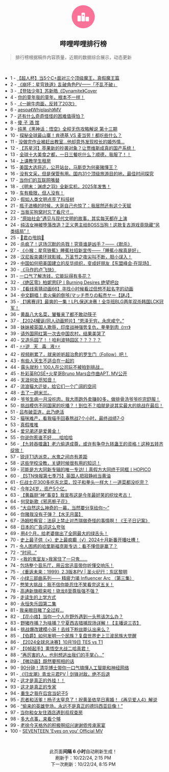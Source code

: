 <div align="center">
    <img src="./assets/icon_rank.png" alt="logo" />
    <h2>哔哩哔哩排行榜</h>
</div>

> 排行榜根据稿件内容质量，近期的数据综合展示，动态更新

<br />

<ul><li><span>1 - <a href=https://www.bilibili.com/BV1PnC9Y3EHG>【超人杯】当5个C+面对三个顶级魔王，真假魔王篇</a></span></li><li><span>2 - <a href=https://www.bilibili.com/BV1yyC1YQEpk>《崩坏：星穹铁道》乱破角色PV——「不乱不破」</a></span></li><li><span>3 - <a href=https://www.bilibili.com/BV1cfCSYfEo3>【登陆少年】苏新皓《Dynamite》Cover</a></span></li><li><span>4 - <a href=https://www.bilibili.com/BV1syCRYyEB7>你的童年我的童年，根本不一样！</a></span></li><li><span>5 - <a href=https://www.bilibili.com/BV1PVCfYHEF9>《一碗牛肉面，反转了20次》</a></span></li><li><span>6 - <a href=https://www.bilibili.com/BV16yyVYxEUt>aespa《Whiplash》MV</a></span></li><li><span>7 - <a href=https://www.bilibili.com/BV1KNyYYREyj>还有什么奇奇怪怪的困难值得怕？</a></span></li><li><span>8 - <a href=https://www.bilibili.com/BV1tYCXYVEjt>傻&nbsp;子&nbsp;酒&nbsp;馆</a></span></li><li><span>9 - <a href=https://www.bilibili.com/BV1RpCRYZEw6>纯黑《黑神话：悟空》全程无伤攻略解说&nbsp;第十三期</a></span></li><li><span>10 - <a href=https://www.bilibili.com/BV1XEy3YiEGw>探秘全球最山寨！肯德基&nbsp;VS&nbsp;麦当劳！都吃些什么？</a></span></li><li><span>11 - <a href=https://www.bilibili.com/BV1oKCUYLEkM>没做完作业被赶出教室…他却意外发现校长的婚外情…</a></span></li><li><span>12 - <a href=https://www.bilibili.com/BV1uEC2Y8E4k>【苏星河】苹果新的抄袭对象？让贾维斯成真的国产系统！</a></span></li><li><span>13 - <a href=https://www.bilibili.com/BV1KvyPYrErJ>全球十大美食之都，一日三餐吃什么？顺德，我服了！！</a></span></li><li><span>14 - <a href=https://www.bilibili.com/BV1auC2YvEQR>上课教学生租房</a></span></li><li><span>15 - <a href=https://www.bilibili.com/BV1b4CXY7Eri>美国大选将近，公开站台，马斯克为何豪赌懂王？</a></span></li><li><span>16 - <a href=https://www.bilibili.com/BV135yaYfESJ>没有文采，但是保管有用。国内31个顶级旅游目的地，最佳时间探究</a></span></li><li><span>17 - <a href=https://www.bilibili.com/BV1UKyGYYEV3>当你们的互联网嘴替</a></span></li><li><span>18 - <a href=https://www.bilibili.com/BV1QPyNYDETM>《明末：渊虚之羽》全新实机，2025年发售！</a></span></li><li><span>19 - <a href=https://www.bilibili.com/BV1zKyPYhEyT>车有极限，但人没有！</a></span></li><li><span>20 - <a href=https://www.bilibili.com/BV1ShCRYpESB>假如人类文明点歪了科技树</a></span></li><li><span>21 - <a href=https://www.bilibili.com/BV1dpmPY8EEV>瓶子进桶的时候，大哥自己也惊了：我居然还有这个天赋</a></span></li><li><span>22 - <a href=https://www.bilibili.com/BV1ZuCXYfER9>当我买狗窝时忘了看尺寸…</a></span></li><li><span>23 - <a href=https://www.bilibili.com/BV188CXYLEpf>“原始社会”遇见与现代文明的故事，其实每天都在上演</a></span></li><li><span>24 - <a href=https://www.bilibili.com/BV1YKC2YqE2A>纯洁女神被堕落改造？正义男主给BOSS当狗！这款复古游戏竟隐藏“另类结局”！</a></span></li><li><span>25 - <a href=https://www.bilibili.com/BV1UfyaYZEib>🌠君の甩钩🌠</a></span></li><li><span>26 - <a href=https://www.bilibili.com/BV15hCmYgEM6>杀疯了！这场沉默的杀戮！究竟谁是凶手？——《默杀》</a></span></li><li><span>27 - <a href=https://www.bilibili.com/BV1YKC2YqEXL>《小猴：星穹铁蕉》睡蕉社招新宣传——「睡蕉小猴真是好」</a></span></li><li><span>28 - <a href=https://www.bilibili.com/BV1rTCXYcEu9>汉尼扳突袭环球影城，万圣节之夜尖叫不断，胆小误入！</a></span></li><li><span>29 - <a href=https://www.bilibili.com/BV1QoyaYFEh1>中国如何把美国建立的反华组织，变成好朋友【东盟峰会·在现场】</a></span></li><li><span>30 - <a href=https://www.bilibili.com/BV1QEy3YvE2X>《马作的卢飞快》</a></span></li><li><span>31 - <a href=https://www.bilibili.com/BV19AyzYJE9s>一口气了解洗钱，它能玩得有多花？</a></span></li><li><span>32 - <a href=https://www.bilibili.com/BV1tUycYNEo5>《绝区零》柏妮思EP丨Burning&nbsp;Desires&nbsp;绝望吧台</a></span></li><li><span>33 - <a href=https://www.bilibili.com/BV16dC1Y5EVL>【看线索猜动画66】寻找小时候看过但想不起名字的动画</a></span></li><li><span>34 - <a href=https://www.bilibili.com/BV1MMyGYAEyc>中文翻唱！卖火柴的倒爷/マッチ売りの転売ヤー【謎J】</a></span></li><li><span>35 - <a href=https://www.bilibili.com/BV1qECRYhEWr>【1酱赛评】最爽的一集！LPL保送决赛！全华班BLG两年双杀韩国LCK冠军！</a></span></li><li><span>36 - <a href=https://www.bilibili.com/BV1TwmKYXEG6>黄磊八大名菜，饕餮来了都不敢动筷子</a></span></li><li><span>37 - <a href=https://www.bilibili.com/BV1QzCSYrEHj>【2024耀诞/同人动画短片】“恩泽无穷，永庆咸宁。”</a></span></li><li><span>38 - <a href=https://www.bilibili.com/BV1YnCXYHEW7>妹妹被英国人欺辱，印度战神强势复仇，拳拳到肉《rrr》</a></span></li><li><span>39 - <a href=https://www.bilibili.com/BV18hyPY5EE5>请外国网红第一次去中国农村，结果美哭了</a></span></li><li><span>40 - <a href=https://www.bilibili.com/BV1ctC9YiEWe>又造乐园了！！哈利波特园区？？？？？</a></span></li><li><span>41 - <a href=https://www.bilibili.com/BV1uEC2Y8Ebu>⚡️⚡️逆&nbsp;&nbsp;&nbsp;天&nbsp;&nbsp;&nbsp;毒&nbsp;&nbsp;&nbsp;液⚡️⚡️</a></span></li><li><span>42 - <a href=https://www.bilibili.com/BV1u8yKYXEkj>视频刷累了，就来听听超治愈的罗生门（Follow）吧！</a></span></li><li><span>43 - <a href=https://www.bilibili.com/BV1xtCUYcEYt>有些人天生不适合在一起的</a></span></li><li><span>44 - <a href=https://www.bilibili.com/BV1yKCoY7EW7>露头就秒！100人在公司玩不被拍到挑战…</a></span></li><li><span>45 - <a href=https://www.bilibili.com/BV1bAyGYvELZ>朴彩英ROSÉ+火星哥Bruno&nbsp;Mars合作曲APT.&nbsp;MV公开</a></span></li><li><span>46 - <a href=https://www.bilibili.com/BV17MCDYXEzN>天涯何处觅知音！</a></span></li><li><span>47 - <a href=https://www.bilibili.com/BV1asyPYEEhy>流浪猫大迁徙，给它们一个广阔的空间</a></span></li><li><span>48 - <a href=https://www.bilibili.com/BV11yC1YQEVB>去了一趟米兰。</a></span></li><li><span>49 - <a href=https://www.bilibili.com/BV1bBCoY4EC8>爷爷生病一月没吃肉，我大雨跑外卖赚80多，做排骨汤爷爷吃完舒服！</a></span></li><li><span>50 - <a href=https://www.bilibili.com/BV13uCdY4EoY>挑战模仿不同国家的吃播？！到位不？咱就是说其实最大的挑战在最后！</a></span></li><li><span>51 - <a href=https://www.bilibili.com/BV1bvCoYtEmU>吕布破亚连，此乃绝活</a></span></li><li><span>52 - <a href=https://www.bilibili.com/BV1mZCdYXEAr>猫咪难产，看我喵手回春熬战7个小时，最终战绩7-0</a></span></li><li><span>53 - <a href=https://www.bilibili.com/BV1cvyaYLErh>真假堆堆</a></span></li><li><span>54 - <a href=https://www.bilibili.com/BV1zmyVYWETP>爱兄弟还是爱黄金！</a></span></li><li><span>55 - <a href=https://www.bilibili.com/BV1abCoYaEyZ>你说你惹谁不好……哈哈哈</a></span></li><li><span>56 - <a href=https://www.bilibili.com/BV1CyC1YQEQu>【九转吞噬蛊】老六偷道成尊，或许有争夺九转蛊王的资格！这种五转齐绽放！</a></span></li><li><span>57 - <a href=https://www.bilibili.com/BV1J9CoYLE2U>锐评T1选派克，水鬼之间亦有差距</a></span></li><li><span>58 - <a href=https://www.bilibili.com/BV1GtC1YeEjw>这些学校没教，关键时候很有用的知识！</a></span></li><li><span>59 - <a href=https://www.bilibili.com/BV1ZzyTYvEgq>可能是方大同新专辑的唯一专访!丨真假方大同终于同框丨HOPICO</a></span></li><li><span>60 - <a href=https://www.bilibili.com/BV1VQyaYeEa8>【STN快报第七季75】英国人把寂静岭当黄油</a></span></li><li><span>61 - <a href=https://www.bilibili.com/BV1atCRYsEp2>仨战士花300多吃东北菜，饺子和拳头一样大！一道菜都没吃完？</a></span></li><li><span>62 - <a href=https://www.bilibili.com/BV1QzCSYrE77>今年24岁，资产5个亿..</a></span></li><li><span>63 - <a href=https://www.bilibili.com/BV1F1yVYdEEr>【黄磊厨“神”事变】我宣布这是今年最好笑的挖坟考古！</a></span></li><li><span>64 - <a href=https://www.bilibili.com/BV1GeCoYFEuQ>何炅新歌《邪恶栀子花》</a></span></li><li><span>65 - <a href=https://www.bilibili.com/BV1EuyPYbER9>“大自然这么神奇的一幕，当然要分享给你～”</a></span></li><li><span>66 - <a href=https://www.bilibili.com/BV1WQsre2ERg>你赌我没有子弹？【水无月菌】</a></span></li><li><span>67 - <a href=https://www.bilibili.com/BV1a3C2YPEx5>汤姆检察官：法庭上禁止对杰瑞做奇怪的事情啊！《王子日记案》</a></span></li><li><span>68 - <a href=https://www.bilibili.com/BV1TACmYbEi3>日本的广告词这么夸张</a></span></li><li><span>69 - <a href=https://www.bilibili.com/BV1adC2YPEWX>用4个月，给老婆做出了全网最大的绿舌头！</a></span></li><li><span>70 - <a href=https://www.bilibili.com/BV1N4yaYDESG>史上最子供（×）史上最疯癫（√）2024十月新番开播吐槽！</a></span></li><li><span>71 - <a href=https://www.bilibili.com/BV1pUCoYUEWy>令人困惑的哈里斯福克斯专访：看不懂但是赢了？</a></span></li><li><span>72 - <a href=https://www.bilibili.com/BV17oCRYvEz4>“时间…”</a></span></li><li><span>73 - <a href=https://www.bilibili.com/BV1ssC2YsEia>&lt;我的鬼室友&gt;我家住了一只鬼……</a></span></li><li><span>74 - <a href=https://www.bilibili.com/BV1pQCmYdE1b>包场整个音乐厅，用云宫迅音带你听懂交响乐！</a></span></li><li><span>75 - <a href=https://www.bilibili.com/BV1qX2tYPEyp>《重返未来：1999》2.3版本PV&nbsp;|&nbsp;圣火纪行：东区黎明</a></span></li><li><span>76 - <a href=https://www.bilibili.com/BV19yCdYaEet>小绿三部曲系列——&nbsp;精疲力竭&nbsp;Influencer&nbsp;Arc&nbsp;（第三集）</a></span></li><li><span>77 - <a href=https://www.bilibili.com/BV1kDCmYxEot>憋笑大挑战：我不信你能忍住不笑看完这五关！</a></span></li><li><span>78 - <a href=https://www.bilibili.com/BV1fMyLYZE1n>高通新旗舰来啦！骁龙8至尊版强不强？</a></span></li><li><span>79 - <a href=https://www.bilibili.com/BV1uCyYYfEGP>走读生的上学方式</a></span></li><li><span>80 - <a href=https://www.bilibili.com/BV1a3C2YPEMU>永恒失乐园第二集</a></span></li><li><span>81 - <a href=https://www.bilibili.com/BV1mkCoYXEJK>我亲眼目睹了全过程…</a></span></li><li><span>82 - <a href=https://www.bilibili.com/BV1kEyGYsEYA>【花小烙】当你一个人在野外遇到一头熊该怎么办？</a></span></li><li><span>83 - <a href=https://www.bilibili.com/BV1gWyeYhEjt>野猪咋捕？为啥捕？宁夏西吉猎捕现场详解！【主播说三农】</a></span></li><li><span>84 - <a href=https://www.bilibili.com/BV1zYyTYzEp8>挑战爆改建模小哥！去线下粉丝能认出来么？</a></span></li><li><span>85 - <a href=https://www.bilibili.com/BV1GaCmYzETj>【伯爵】如何发明一个民族？复盘世界史上三波民族大觉醒</a></span></li><li><span>86 - <a href=https://www.bilibili.com/BV1PpCdYmELQ>【2024全球总决赛】10月19日&nbsp;TES&nbsp;vs&nbsp;T1</a></span></li><li><span>87 - <a href=https://www.bilibili.com/BV1HGCmYpEhZ>【0帧起手】熏悟空大战二哈真君！</a></span></li><li><span>88 - <a href=https://www.bilibili.com/BV1Z5CRYPEK4>“再厉害的人，也别想逃出我们的手掌心…”</a></span></li><li><span>89 - <a href=https://www.bilibili.com/BV1epybYdEPV>【微动画】既然要照相的话</a></span></li><li><span>90 - <a href=https://www.bilibili.com/BV1atCRYsE7x>90分钟！清华博士带你一口气搞懂人工智能和神经网络</a></span></li><li><span>91 - <a href=https://www.bilibili.com/BV1XPyzYUETz>《归龙潮》青龙元君PV&nbsp;|&nbsp;剑锋对敌，绝不后退</a></span></li><li><span>92 - <a href=https://www.bilibili.com/BV1WUCoYUEET>这才是真正的外挂！！</a></span></li><li><span>93 - <a href=https://www.bilibili.com/BV1i3CXYtEo9>这才是真正的专家</a></span></li><li><span>94 - <a href=https://www.bilibili.com/BV1FiyaYyEsS>重生之我在后宫当妃子5</a></span></li><li><span>95 - <a href=https://www.bilibili.com/BV1HDybYqEsU>忍者和活爹！杨子太窒息了！祝黄圣依早日离婚！《再见爱人4》解说</a></span></li><li><span>96 - <a href=https://www.bilibili.com/BV1rcCXYNEZt>“偷来的英雄登场，永远不是真正的德玛西亚巨像！”</a></span></li><li><span>97 - <a href=https://www.bilibili.com/BV1DQCdYoEUn>当你和女友住酒店遇到叔叔查房</a></span></li><li><span>98 - <a href=https://www.bilibili.com/BV1fpCmYyEwb>多大点事，来看个够</a></span></li><li><span>99 - <a href=https://www.bilibili.com/BV1teCXYkEgs>老徐今天格外的积极啊绍兴谢谢侬传承家宴</a></span></li><li><span>100 - <a href=https://www.bilibili.com/BV19yCdYaEbb>SEVENTEEN&nbsp;&#39;Eyes&nbsp;on&nbsp;you&#39;&nbsp;Official&nbsp;MV</a></span></li></ul>

<br />

<p align=center>此页面<strong>间隔 6 小时</strong>自动刷新生成！<br>刷新于：10/22/24, 2:15 PM<br>下一次刷新：10/22/24, 8:15 PM</p>